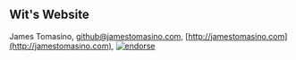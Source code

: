 ## Wit's Website ##

James Tomasino, github@jamestomasino.com, [http://jamestomasino.com](http://jamestomasino.com), [![endorse](http://api.coderwall.com/jamestomasino/endorsecount.png)](http://coderwall.com/jamestomasino)